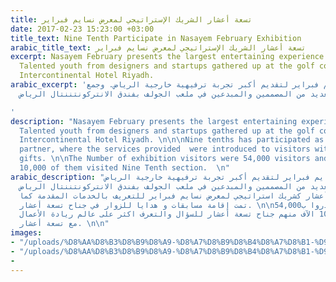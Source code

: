 ```yaml
---
title: تسعة أعشار الشريك الإستراتيجي لمعرض نسايم فبراير
date: 2017-02-23 15:23:00 +03:00
title_text: Nine Tenth Participate in Nasayem February Exhibition
arabic_title_text: تسعة أعشار الشريك الإستراتيجي لمعرض نسايم فبراير
excerpt: Nasayem February presents the largest entertaining experience in Riyadh.
  Talented youth from designers and startups gathered up at the golf course in the
  Intercontinental Hotel Riyadh.
arabic_excerpt: 'أقيم معرض نسايم فبراير لتقديم أكبر تجربة ترفيهية خارجية الرياض. وجمع
  العديد من المصممين والمبدعين في ملعب الجولف بفندق الانتركونتننتال الرياض.

'
description: "Nasayem February presents the largest entertaining experience in Riyadh.
  Talented youth from designers and startups gathered up at the golf course in the
  Intercontinental Hotel Riyadh. \n\n\nNine tenths has participated as a strategic
  partner, where the services provided  were introduced to visitors with giveaways
  gifts. \n\nThe Number of exhibition visitors were 54,000 visitors and more than
  10,000 of them visited Nine Tenth section.  \n"
arabic_description: "أقيم معرض نسايم فبراير لتقديم أكبر تجربة ترفيهية خارجية الرياض.
  وجمع العديد من المصممين والمبدعين في ملعب الجولف بفندق الانتركونتننتال الرياض. \n\nتمت
  مشاركة تسعة أعشار كشريك استراتيجي لمعرض نسايم فبراير للتعريف بالخدمات المقدمة كما
  تمت إقامة مسابقات و هدايا للزوار في جناح تسعة أعشار. \n\nزوار المعرض قدروا ب54,000
  وقد زار 10 الآف منهم جناح تسعة أعشار للسؤال والتعرف اكثر على عالم ريادة الأعمال
  مع تسعة أعشار. \n\n"
images:
- "/uploads/%D8%AA%D8%B3%D8%B9%D8%A9-%D8%A7%D8%B9%D8%B4%D8%A7%D8%B1-%D9%86%D8%B3%D8%A7%D9%8A%D9%85-%D9%81%D8%A8%D8%B1%D8%A7%D9%8A%D8%B1.png"
- "/uploads/%D8%AA%D8%B3%D8%B9%D8%A9-%D8%A7%D8%B9%D8%B4%D8%A7%D8%B1-%D9%86%D8%B3%D8%A7%D9%8A%D9%85-%D9%81%D8%A8%D8%B1%D8%A7%D9%8A%D8%B13.jpg"
- 
---
```


